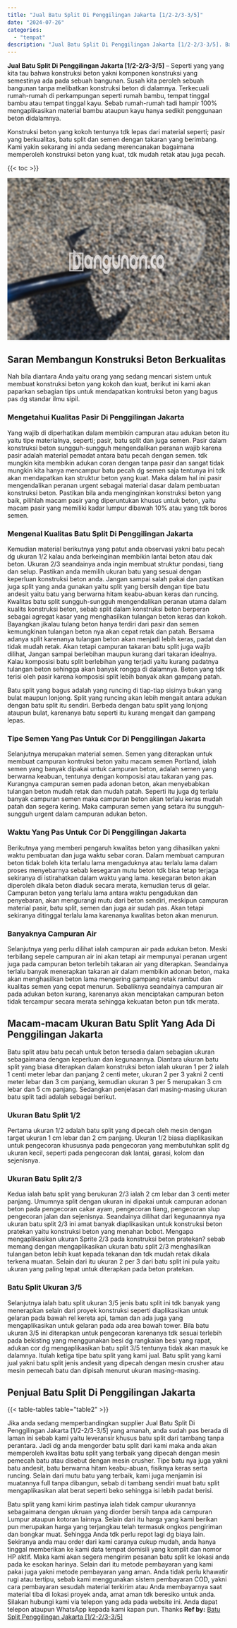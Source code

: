 ```yaml
---
title: "Jual Batu Split Di Penggilingan Jakarta [1/2-2/3-3/5]"
date: "2024-07-26"
categories: 
  - "tempat"
description: "Jual Batu Split Di Penggilingan Jakarta [1/2-2/3-3/5]. Batu split yang kami kirim pastinya ialah tidak campur ukurannya sebagaimana dengan ukruan yang diorde..."
---
```


**Jual Batu Split Di Penggilingan Jakarta \[1/2-2/3-3/5\]** – Seperti yang yang kita tau bahwa konstruksi beton yakni komponen konstruksi yang semestinya ada pada sebuah bangunan. Susah kita peroleh sebuah bangunan tanpa melibatkan konstruksi beton di dalamnya. Terkecuali rumah-rumah di perkampungan seperti rumah bambu, tempat tinggal bambu atau tempat tinggal kayu. Sebab rumah-rumah tadi hampir 100% mengaplikasikan material bambu ataupun kayu hanya sedikit penggunaan beton didalamnya.

Konstruksi beton yang kokoh tentunya tdk lepas dari material seperti; pasir yang berkualitas, batu split dan semen dengan takaran yang berimbang. Kami yakin sekarang ini anda sedang merencanakan bagaimana memperoleh konstruksi beton yang kuat, tdk mudah retak atau juga pecah.

{{< toc >}}

![Jual Batu Split Di Penggilingan Jakarta [1/2-2/3-3/5]](/images/jual-batu-split-31.png)

## Saran Membangun Konstruksi Beton Berkualitas

Nah bila diantara Anda yaitu orang yang sedang mencari sistem untuk membuat konstruksi beton yang kokoh dan kuat, berikut ini kami akan paparkan sebagian tips untuk mendapatkan kontruksi beton yang bagus pas dg standar ilmu sipil.

### Mengetahui Kualitas Pasir Di Penggilingan Jakarta

Yang wajib di diperhatikan dalam membikin campuran atau adukan beton itu yaitu tipe materialnya, seperti; pasir, batu split dan juga semen. Pasir dalam konstruksi beton sungguh-sungguh mengendalikan peranan wajib karena pasir adalah material pemadat antara batu pecah dengan semen. tdk mungkin kita membikin adukan coran dengan tanpa pasir dan sangat tidak mungkin kita hanya mencampur batu pecah dg semen saja tentunya ini tdk akan mendapatkan kan struktur beton yang kuat. Maka dalam hal ini pasir mengendalikan peranan urgent sebagai material dasar dalam pembuatan konstruksi beton. Pastikan bila anda menginginkan konstruksi beton yang baik, pilihlah macam pasir yang diperuntukan khusus untuk beton, yaitu macam pasir yang memiliki kadar lumpur dibawah 10% atau yang tdk boros semen.

### Mengenal Kualitas Batu Split Di Penggilingan Jakarta

Kemudian material berikutnya yang patut anda observasi yakni batu pecah dg ukuran 1/2 kalau anda berkeinginan membikin lantai beton atau dak beton. Ukuran 2/3 seandainya anda ingin membuat struktur pondasi, tiang dan selup. Pastikan anda memilih ukuran batu yang sesuai dengan keperluan konstruksi beton anda. Jangan sampai salah pakai dan pastikan juga split yang anda gunakan yaitu split yang bersih dengan tipe batu andesit yaitu batu yang berwarna hitam keabu-abuan keras dan runcing. Kwalitas batu split sungguh-sungguh mengendalikan peranan utama dalam kualits konstruksi beton, sebab split dalam konstruksi beton berperan sebagai agregat kasar yang menghasilkan tulangan beton keras dan kokoh. Bayangkan jikalau tulang beton hanya terdiri dari pasir dan semen kemungkinan tulangan beton nya akan cepat retak dan patah. Bersama adanya split karenanya tulangan beton akan menjadi lebih keras, padat dan tidak mudah retak. Akan tetapi campuran takaran batu split juga wajib dilihat, Jangan sampai berlebihan maupun kurang dari takaran idealnya. Kalau komposisi batu split berlebihan yang terjadi yaitu kurang padatnya tulangan beton sehingga akan banyak rongga di dalamnya. Beton yang tdk terisi oleh pasir karena komposisi split lebih banyak akan gampang patah.

Batu split yang bagus adalah yang runcing di tiap-tiap sisinya bukan yang bulat maupun lonjong. Split yang runcing akan lebih mengait antara adukan dengan batu split itu sendiri. Berbeda dengan batu split yang lonjong ataupun bulat, karenanya batu seperti itu kurang mengait dan gampang lepas.

### Tipe Semen Yang Pas Untuk Cor Di Penggilingan Jakarta

Selanjutnya merupakan material semen. Semen yang diterapkan untuk membuat campuran kontruksi beton yaitu macam semen Portland, ialah semen yang banyak dipakai untuk campuran beton, adalah semen yang berwarna keabuan, tentunya dengan komposisi atau takaran yang pas. Kurangnya campuran semen pada adonan beton, akan menyebabkan tulangan beton mudah retak dan mudah patah. Seperti itu juga dg terlalu banyak campuran semen maka campuran beton akan terlalu keras mudah patah dan segera kering. Maka campuran semen yang setara itu sungguh-sungguh urgent dalam campuran adukan beton.

### Waktu Yang Pas Untuk Cor Di Penggilingan Jakarta

Berikutnya yang memberi pengaruh kwalitas beton yang dihasilkan yakni waktu pembuatan dan juga waktu sebar coran. Dalam membuat campuran beton tidak boleh kita terlalu lama mengaduknya atau terlalu lama dalam proses menyebarnya sebab kesegaran mutu beton tdk bisa tetap terjaga sekiranya di istirahatkan dalam waktu yang lama. kesegaran beton akan diperoleh dikala beton diaduk secara merata, kemudian terus di gelar. Campuran beton yang terlalu lama antara waktu pengadukan dan penyebaran, akan mengurangi mutu dari beton sendiri, meskipun campuran material pasir, batu split, semen dan juga air sudah pas. Akan tetapi sekiranya ditinggal terlalu lama karenanya kwalitas beton akan menurun.

### Banyaknya Campuran Air

Selanjutnya yang perlu dilihat ialah campuran air pada adukan beton. Meski terbilang sepele campuran air ini akan tetapi air mempunyai peranan urgent juga pada campuran beton terlebih takaran air yang diterapkan. Seandainya terlalu banyak menerapkan takaran air dalam membikin adonan beton, maka akan menghasilkan beton lama mengering gampang retak rambut dan kualitas semen yang cepat menurun. Sebaliknya seandainya campuran air pada adukan beton kurang, karenanya akan menciptakan campuran beton tidak tercampur secara merata sehingga kekuatan beton pun tdk merata.

## Macam-macam Ukuran Batu Split Yang Ada Di Penggilingan Jakarta

Batu split atau batu pecah untuk beton tersedia dalam sebagian ukuran sebagaimana dengan keperluan dan kegunaannya. Diantara ukuran batu split yang biasa diterapkan dalam konstruksi beton ialah ukuran 1 per 2 ialah 1 centi meter lebar dan panjang 2 centi meter, ukuran 2 per 3 yakni 2 centi meter lebar dan 3 cm panjang, kemudian ukuran 3 per 5 merupakan 3 cm lebar dan 5 cm panjang. Sedangkan penjelasan dari masing-masing ukuran batu split tadi adalah sebagai berikut.

### Ukuran Batu Split 1/2

Pertama ukuran 1/2 adalah batu split yang dipecah oleh mesin dengan target ukuran 1 cm lebar dan 2 cm panjang. Ukuran 1/2 biasa diaplikasikan untuk pengecoran khususnya pada pengecoran yang membutuhkan split dg ukuran kecil, seperti pada pengecoran dak lantai, garasi, kolom dan sejenisnya.

### Ukuran Batu Split 2/3

Kedua ialah batu split yang berukuran 2/3 ialah 2 cm lebar dan 3 centi meter panjang. Umumnya split dengan ukuran ini dipakai untuk campuran adonan beton pada pengecoran cakar ayam, pengecoran tiang, pengecoran slup pengecoran jalan dan sejenisnya. Seandainya dilihat dari kegunaannya nya ukuran batu split 2/3 ini amat banyak diaplikasikan untuk konstruksi beton pratekan yaitu konstruksi beton yang menahan bobot. Mengapa mengaplikasikan ukuran Sprite 2/3 pada konstruksi beton pratekan? sebab memang dengan mengaplikasikan ukuran batu split 2/3 menghasilkan tulangan beton lebih kuat kepada tekanan dan tdk mudah retak dikala terkena muatan. Selain dari itu ukuran 2 per 3 dari batu split ini pula yaitu ukuran yang paling tepat untuk diterapkan pada beton pratekan.

### Batu Split Ukuran 3/5

Selanjutnya ialah batu split ukuran 3/5 jenis batu split ini tdk banyak yang menerapkan selain dari proyek konstruksi seperti diaplikasikan untuk gelaran pada bawah rel kereta api, taman dan ada juga yang mengaplikasikan untuk gelaran pada ada area bawah tower. Bila batu ukuran 3/5 ini diterapkan untuk pengecoran karenanya tdk sesuai terlebih pada bekisting yang menggunakan besi dg rangkaian besi yang rapat, adukan cor dg mengaplikasikan batu split 3/5 tentunya tidak akan masuk ke dalamnya. Itulah ketiga tipe batu split yang kami jual. Batu split yang kami jual yakni batu split jenis andesit yang dipecah dengan mesin crusher atau mesin pemecah batu dan dipisah menurut ukuran masing-masing.

## Penjual Batu Split Di Penggilingan Jakarta

{{< table-tables table="table2" >}}

Jika anda sedang memperbandingkan supplier Jual Batu Split Di Penggilingan Jakarta \[1/2-2/3-3/5\] yang amanah, anda sudah pas berada di laman ini sebab kami yaitu leveransir khusus batu split dari tambang tanpa perantara. Jadi dg anda mengorder batu split dari kami maka anda akan memperoleh kwalitas batu split yang terbaik yang dipecah dengan mesin pemecah batu atau disebut dengan mesin crusher. Tipe batu nya juga yakni batu andesit, batu berwarna hitam keabu-abuan, fisiknya keras serta runcing. Selain dari mutu batu yang terbaik, kami juga menjamin isi muatannya full tanpa dibangun, sebab di tambang sendiri muat batu split mengaplikasikan alat berat seperti beko sehingga isi lebih padat berisi.

Batu split yang kami kirim pastinya ialah tidak campur ukurannya sebagaimana dengan ukruan yang diorder bersih tanpa ada campuran Lumpur ataupun kotoran lainnya. Selain dari itu harga yang kami berikan pun merupakan harga yang terjangkau telah termasuk ongkos pengiriman dan bongkar muat. Sehingga Anda tdk perlu repot lagi dg biaya lain. Sekiranya anda mau order dari kami caranya cukup mudah, anda hanya tinggal memberikan ke kami data tempat domisili yang komplit dan nomor HP aktif. Maka kami akan segera mengirim pesanan batu split ke lokasi anda pada ke esokan harinya. Selain dari itu metode pembayaran yang kami pakai juga yakni metode pembayaran yang aman. Anda tidak perlu khawatir rugi atau tertipu, sebab kami menggunakan sistem pembayaran COD, yakni cara pembayaran sesudah material terkirim atau Anda membayarnya saat material tiba di lokasi proyek anda, amat aman tdk beresiko untuk anda. Silakan hubungi kami via telepon yang ada pada website ini. Anda dapat telepon ataupun WhatsApp kepada kami kapan pun. Thanks
**Ref by:** [Batu Split Penggilingan Jakarta [1/2-2/3-3/5]](https://id.wikipedia.org/wiki/Batu)
